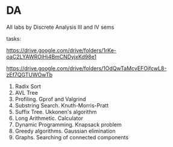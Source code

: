 # DA
All labs by Discrete Analysis
III and IV sems

tasks:

https://drive.google.com/drive/folders/1rKe-oaC2LYAWROlHi4BmCNDyjxKd98e1

https://drive.google.com/drive/folders/1OdQwTaMcvEFOjfcwL8-zEf7QGTUWOwTb

1. Radix Sort
2. AVL Tree
3. Profiling. Gprof and Valgrind
4. Substring Search. Knuth-Morris-Pratt
5. Suffix Tree. Ukkonen's algorithm
6. Long Arithmetic. Calculator
7. Dynamic Programming. Knapsack problem
8. Greedy algorithms. Gaussian elimination
9. Graphs. Searching of connected components 
